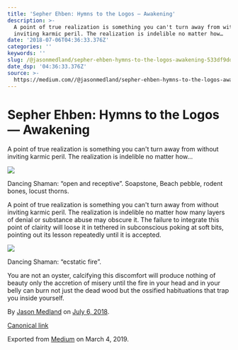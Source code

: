 ```yaml
---
title: 'Sepher Ehben: Hymns to the Logos — Awakening'
description: >-
  A point of true realization is something you can't turn away from without
  inviting karmic peril. The realization is indelible no matter how…
date: '2018-07-06T04:36:33.376Z'
categories: ''
keywords: ''
slug: /@jasonmedland/sepher-ehben-hymns-to-the-logos-awakening-533df9dddfdd
date_dsp: '04:36:33.376Z'
source: >-
  https://medium.com//@jasonmedland/sepher-ehben-hymns-to-the-logos-awakening-533df9dddfdd
---
```


# Sepher Ehben: Hymns to the Logos — Awakening

A point of true realization is something you can't turn away from without inviting karmic peril. The realization is indelible no matter how…

![](https://cdn-images-1.medium.com/max/800/1*wUSQAE_HkX50TnbdhP07WQ.jpeg)

Dancing Shaman: “open and receptive”. Soapstone, Beach pebble, rodent bones, locust thorns.

A point of true realization is something you can't turn away from without inviting karmic peril. The realization is indelible no matter how many layers of denial or substance abuse may obscure it. The failure to integrate this point of clairity will loose it in tethered in subconscious poking at soft bits, pointing out its lesson repeatedly until it is accepted.

![](https://cdn-images-1.medium.com/max/800/1*4KEVG_VBUK3Z3fg4m00hPw.jpeg)

Dancing Shaman: “ecstatic fire”.

You are not an oyster, calcifying this discomfort will produce nothing of beauty only the accretion of misery until the fire in your head and in your belly can burn not just the dead wood but the ossified habituations that trap you inside yourself.

By [Jason Medland](https://medium.com/@jasonmedland) on [July 6, 2018](https://medium.com/p/533df9dddfdd).

[Canonical link](https://medium.com/@jasonmedland/sepher-ehben-hymns-to-the-logos-awakening-533df9dddfdd)

Exported from [Medium](https://medium.com) on March 4, 2019.